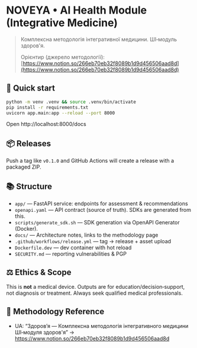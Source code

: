 # NOVEYA • AI Health Module (Integrative Medicine)

> Комплексна методологія інтегративної медицини. ШІ‑модуль здоров'я.
>
> Орієнтир (джерело методології): [https://www.notion.so/266eb70eb32f8089b1d9d456506aad8d](https://www.notion.so/266eb70eb32f8089b1d9d456506aad8d)

## 🚀 Quick start

```bash
python -m venv .venv && source .venv/bin/activate
pip install -r requirements.txt
uvicorn app.main:app --reload --port 8000
```

Open http://localhost:8000/docs

## 📦 Releases

Push a tag like `v0.1.0` and GitHub Actions will create a release with a packaged ZIP.

## 📚 Structure

- `app/` — FastAPI service: endpoints for assessment & recommendations
- `openapi.yaml` — API contract (source of truth). SDKs are generated from this.
- `scripts/generate_sdk.sh` — SDK generation via OpenAPI Generator (Docker).
- `docs/` — Architecture notes, links to the methodology page
- `.github/workflows/release.yml` — tag → release + asset upload
- `Dockerfile.dev` — dev container with hot reload
- `SECURITY.md` — reporting vulnerabilities & PGP

## ⚖️ Ethics & Scope

This is **not** a medical device. Outputs are for education/decision‑support,
not diagnosis or treatment. Always seek qualified medical professionals.

## 🔗 Methodology Reference

- UA: “Здоров’я — Комплексна методологія інтегративного медицини ШІ‑модуля здоров'я” → https://www.notion.so/266eb70eb32f8089b1d9d456506aad8d
